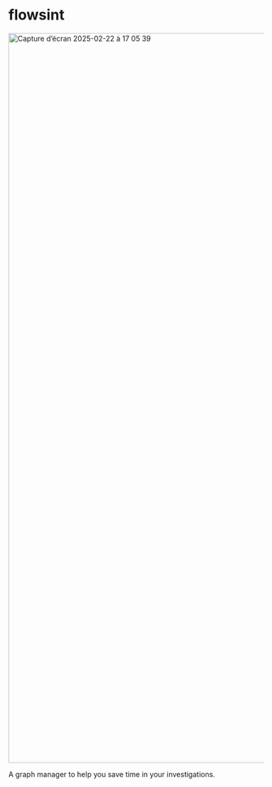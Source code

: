 # flowsint

<img width="1436" alt="Capture d’écran 2025-02-22 à 17 05 39" src="https://github.com/user-attachments/assets/aaf2e727-0d6e-4748-a343-ac9d26281b9c" />

A graph manager to help you save time in your investigations.
